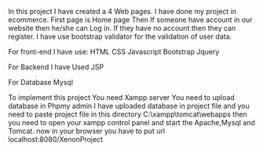 In this project I have created a 4 Web pages.
I have done my project in ecommerce.
First page is Home page
Then If someone have account in our website then he/she can Log in.
If they have no account then they can register.
I have use bootstrap validator for the validation of user data.


For front-end I have use:
HTML
CSS
Javascript
Bootstrap
Jquery

For Backend I have Used
JSP

For Database
Mysql

To implement this project You need Xampp server
You need to upload database in Phpmy admin
I have uploaded database in project file
and you need to paste project file in this directory
C:\xampp\tomcat\webapps
then you need to open your xampp control panel and start the Apache,Mysql and Tomcat.
now in your browser you have to put url localhost:8080/XenonProject
